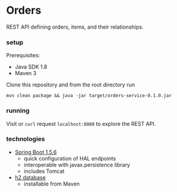 # Orders

REST API defining orders, items, and their relationships.

### setup

Prerequisites:
- Java SDK 1.8
- Maven 3

Clone this repository and from the root directory run

`
mvn clean package && java -jar target/orders-service-0.1.0.jar
`

### running

Visit or `curl` request `localhost:8080` to explore the REST API.

### technologies

- [Spring Boot 1.5.6](https://projects.spring.io/spring-boot/)
    - quick configuration of HAL endpoints
    - interoperable with javax.persistence library
    - includes Tomcat
- [h2 database](http://www.h2database.com/html/main.html)
    - installable from Maven
